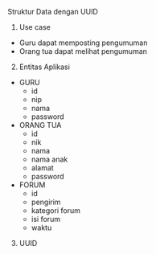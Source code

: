 Struktur Data dengan UUID

1. Use case
- Guru dapat memposting pengumuman
- Orang tua dapat melihat pengumuman

2. Entitas Aplikasi
- GURU
    - id
    - nip
    - nama
    - password
- ORANG TUA
    - id
    - nik
    - nama
    - nama anak
    - alamat
    - password
- FORUM
    - id
    - pengirim
    - kategori forum
    - isi forum
    - waktu

3. UUID